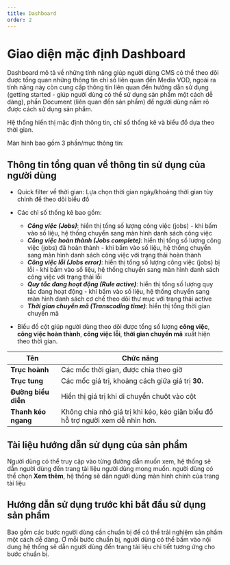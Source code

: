 ```yaml
---
title: Dashboard
order: 2
---
```


# Giao diện mặc định Dashboard

Dashboard mô tả về những tính năng giúp người dùng CMS có thể theo dõi được tổng quan những thông tin chỉ số liên quan đến Media VOD, ngoài ra tính năng này còn cung cấp thông tin liên quan đến hướng dẫn sử dụng (getting started - giúp người dùng có thể sử dụng sản phẩm một cách dễ dàng), phần Document (liên quan đến sản phẩm) để người dùng nắm rõ được cách sử dụng sản phẩm.

Hệ thống hiển thị mặc định thông tin, chỉ số thống kê và biểu đồ dựa theo thời gian.

Màn hình bao gồm 3 phần/mục thông tin:

## Thông tin tổng quan về thông tin sử dụng của người dùng

- Quick filter về thời gian: Lựa chọn thời gian ngày/khoảng thời gian tùy chỉnh để theo dõi biểu đồ

- Các chỉ số thống kê bao gồm:

  - _**Công việc (Jobs)**_: hiển thị tổng số lượng công việc (jobs) - khi bấm vào số liệu, hệ thống chuyển sang màn hình danh sách công việc
  - _**Công việc hoàn thành (Jobs complete)**_: hiển thị tổng số lượng công việc (jobs) đã hoàn thành - khi bấm vào số liệu, hệ thống chuyển sang màn hình danh sách công việc với trạng thái hoàn thành
  - _**Công việc lỗi (Jobs error)**_: hiển thị tổng số lượng công việc (jobs) bị lỗi - khi bấm vào số liệu, hệ thống chuyển sang màn hình danh sách công việc với trạng thái lỗi
  - _**Quy tắc đang hoạt động (Rule active)**_: hiển thị tổng số lượng quy tắc đang hoạt động - khi bấm vào số liệu, hệ thống chuyển sang màn hình danh sách cơ chế theo dõi thư mục với trạng thái active
  - _**Thời gian chuyển mã (Transcoding time)**_: hiển thị tổng thời gian chuyển mã

- Biểu đồ cột giúp người dùng theo dõi được tổng số lượng **công việc**, **công việc hoàn thành**, **công việc lỗi**, **thời gian chuyển mã** xuất hiện theo thời gian.

| Tên                 | Chức năng                                                                                      |
| ------------------- | ---------------------------------------------------------------------------------------------- |
| **Trục hoành**      | Các mốc thời gian, được chia theo giờ                                                          |
| **Trục tung**       | Các mốc giá trị, khoảng cách giữa giá trị **30.**                              |
| **Đường biểu diễn** | Hiển thị giá trị khi di chuyển chuột vào cột                                                   |
| **Thanh kéo ngang** | Không chia nhỏ giá trị khi kéo, kéo giãn biểu đồ hỗ trợ người xem dễ nhìn hơn. |

## Tài liệu hướng dẫn sử dụng của sản phẩm

Người dùng có thể truy cập vào từng đường dẫn muốn xem, hệ thống sẽ dẫn người dùng đến trang tài liệu người dùng mong muốn. người dùng có thể chọn **Xem thêm**, hệ thống sẽ dẫn người dùng màn hình chính của trang tài liệu

## Hướng dẫn sử dụng trước khi bắt đầu sử dụng sản phẩm

Bao gồm các bước người dùng cần chuẩn bị để có thể trải nghiệm sản phẩm một cách dễ dàng. Ở mỗi bước chuẩn bị, người dùng có thể bấm vào nội dung hệ thống sẽ dẫn người dùng đến trang tài liệu chi tiết tương ứng cho bước chuẩn bị.